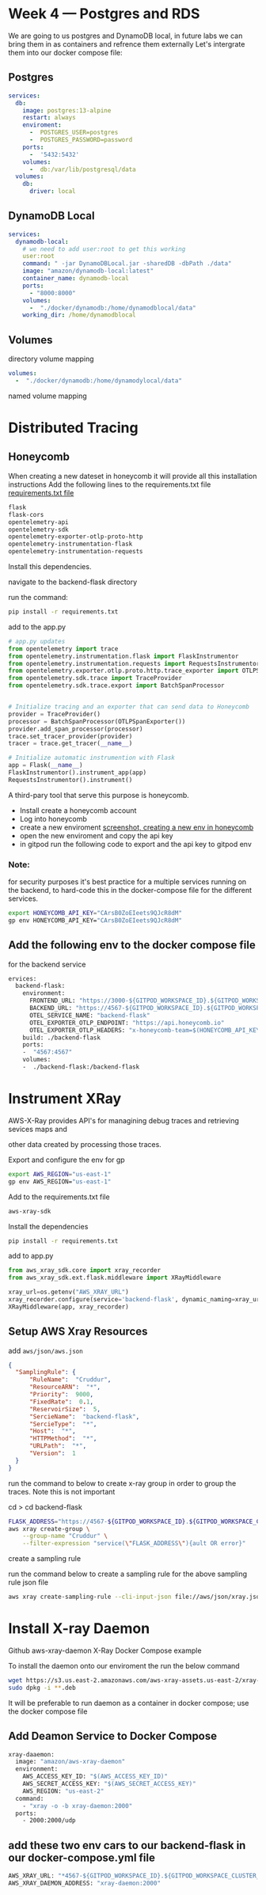 # Week 4 — Postgres and RDS
We are going to us postgres and DynamoDB local, in future labs we can bring them in as containers and refrence them externally
Let's intergrate them into our docker compose file:

## Postgres
```yml
services:
  db:
    image: postgres:13-alpine
    restart: always
    enviroment:
      -  POSTGRES_USER=postgres
      -  POSTGRES_PASSWORD=password
    ports:
      -  '5432:5432'
    volumes:
      -  db:/var/lib/postgresql/data
  volumes:
    db:
      driver: local
```

## DynamoDB Local
```yml
services:
  dynamodb-local:
    # we need to add user:root to get this working
    user:root
    command: " -jar DynamoDBLocal.jar -sharedDB -dbPath ./data"
    image: "amazon/dynamodb-local:latest"
    container_name: dynamodb-local
    ports:
      - "8000:8000"
    volumes:
      -  "./docker/dynamodb:/home/dynamodblocal/data"
    working_dir: /home/dynamodblocal
```

## Volumes 
directory volume mapping 
```yml
volumes:
  -  "./docker/dynamodb:/home/dynamodylocal/data"
```
named volume mapping 




# Distributed Tracing 

## Honeycomb

When creating a new dateset in honeycomb it will provide all this  installation instructions 
Add the following lines to the requirements.txt file [requirements.txt file](../backend-flask/requirements.txt)

```txt
flask
flask-cors
opentelemetry-api
opentelemetry-sdk
opentelemetry-exporter-otlp-proto-http
opentelemetry-instrumentation-flask
opentelemetry-instrumentation-requests
```
Install this dependencies. 

navigate to the backend-flask directory 

run the command: 
```sh
pip install -r requirements.txt
```
add to the app.py

```py
# app.py updates 
from opentelemetry import trace 
from opentelemetry.instrumentation.flask import FlaskInstrumentor
from opentelemetry.instrumentation.requests import RequestsInstrumentor
from opentelemetry.exporter.otlp.proto.http.trace_exporter import OTLPSpanExporter
from opentelemetry.sdk.trace import TraceProvider 
from opentelemetry.sdk.trace.export import BatchSpanProcessor


# Initialize tracing and an exporter that can send data to Honeycomb
provider = TraceProvider()
processor = BatchSpanProcessor(OTLPSpanExporter())
provider.add_span_processor(processor)
trace.set_tracer_provider(provider)
tracer = trace.get_tracer(__name__)

# Initialize automatic instrumention with Flask
app = Flask(__name__)
FlaskInstrumentor().instrument_app(app)
RequestsInstrumentor().instrument()
```


A third-pary tool that serve this purpose is honeycomb. 
- Install create a honeycomb account
- Log into honeycomb
- create a new enviroment [screenshot, creating a new env in honeycomb](./screenshot.md)
- open the new enviroment and copy the api key
- in gitpod run the following code to export and the api key to gitpod env

### Note:
for security purposes it's best practice for a multiple services running on the backend, to hard-code this in the docker-compose file for the different services.
  
```sh
export HONEYCOMB_API_KEY="CArsB0ZoEIeets9QJcR8dM"
gp env HONEYCOMB_API_KEY="CArsB0ZoEIeets9QJcR8dM"
```
## Add the following env to the docker compose file 
for the backend service 
```Dockerfile
ervices:
  backend-flask:
    environment:
      FRONTEND_URL: "https://3000-${GITPOD_WORKSPACE_ID}.${GITPOD_WORKSPACE_CLUSTER_HOST}"
      BACKEND_URL: "https://4567-${GITPOD_WORKSPACE_ID}.${GITPOD_WORKSPACE_CLUSTER_HOST}"
      OTEL_SERVICE_NAME: "backend-flask"                                              #added line
      OTEL_EXPORTER_OTLP_ENDPOINT: "https://api.honeycomb.io"                         #added line
      OTEL_EXPORTER_OTLP_HEADERS: "x-honeycomb-team=$(HONEYCOMB_API_KEY)"             #added line 
    build: ./backend-flask
    ports:
    -  "4567:4567"
    volumes:
    -  ./backend-flask:/backend-flask
```


# Instrument XRay

AWS-X-Ray provides API's for managining debug traces and retrieving sevices maps and 

other data created by processing those traces.

Export and configure the env for gp

```sh
export AWS_REGION="us-east-1"
gp env AWS_REGION="us-east-1"
```
Add to the requirements.txt file 

```sh
aws-xray-sdk
```
Install the dependencies

```sh
pip install -r requirements.txt
```
add to app.py

```python
from aws_xray_sdk.core import xray_recorder
from aws_xray_sdk.ext.flask.middleware import XRayMiddleware

xray_url=os.getenv("AWS_XRAY_URL")
xray_recorder.configure(service='backend-flask', dynamic_naming=xray_url)
XRayMiddleware(app, xray_recorder)
```
## Setup AWS Xray Resources

add `aws/json/aws.json`

```json
{
  "SamplingRule": {
      "RuleName":  "Cruddur",
      "ResourceARN":  "*",
      "Priority":  9000,
      "FixedRate":  0.1,
      "ReservoirSize":  5,
      "SercieName":  "backend-flask",
      "SercieType":  "*",
      "Host":  "*",
      "HTTPMethod":  "*",
      "URLPath":  "*",
      "Version":  1
  }
}
```

run the command to below to create x-ray group in order to group the traces. Note this is not important

cd > cd backend-flask

```sh
FLASK_ADDRESS="https://4567-${GITPOD_WORKSPACE_ID}.${GITPOD_WORKSPACE_CLUSTER_HOST}"
aws xray create-group \
    --group-name "Cruddur" \
    --filter-expression "service(\"FLASK_ADDRESS\"){ault OR error}"
```
create a sampling rule 

run the command below to create a sampling rule for the above sampling rule json file 

```sh
aws xray create-sampling-rule --cli-input-json file://aws/json/xray.json
```
# Install X-ray Daemon

Github aws-xray-daemon X-Ray Docker Compose example 

To install the daemon onto our enviroment the run the below command 

```sh
wget https://s3.us.east-2.amazonaws.com/aws-xray-assets.us-east-2/xray-daemon/aws-xray-daemon-3.x.deb
sudo dpkg -i **.deb
```

It will be preferable to run daemon as a container in docker compose; use the docker compose file 

## Add Deamon Service to Docker Compose 

```Dockerfile
xray-daaemon:
  image: "amazon/aws-xray-daemon"
  environment:
    AWS_ACCESS_KEY_ID: "$(AWS_ACCESS_KEY_ID)"
    AWS_SECRET_ACCESS_KEY: "$(AWS_SECRET_ACCESS_KEY)"
    AWS_REGION: "us-east-2"
  command:
    - "xray -o -b xray-daemon:2000"
  ports:
    - 2000:2000/udp

```
## add these two env cars to our backend-flask in our docker-compose.yml file

```Dockerfile
AWS_XRAY_URL: "*4567-${GITPOD_WORKSPACE_ID}.${GITPOD_WORKSPACE_CLUSTER_HOST}*"
AWS_XRAY_DAEMON_ADDRESS: "xray-daemon:2000"
```


